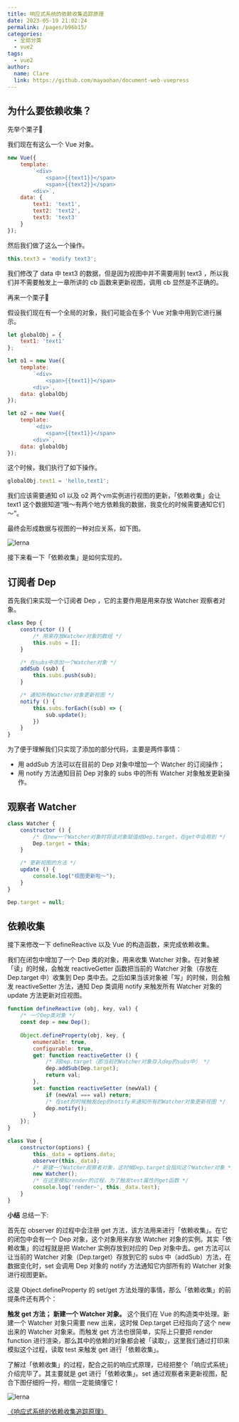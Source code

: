 ```yaml
---
title: 响应式系统的依赖收集追踪原理
date: 2023-05-19 21:02:24
permalink: /pages/b96b15/
categories: 
  - 全部分类
  - vue2
tags: 
  - vue2
author: 
  name: Clare
  link: https://github.com/mayaohan/document-web-vuepress
---
```

为什么要依赖收集？
--------------

先举个栗子🌰

我们现在有这么一个 Vue 对象。

<!-- more -->

```js
new Vue({
    template: 
        `<div>
            <span>{{text1}}</span> 
            <span>{{text2}}</span> 
        <div>`,
    data: {
        text1: 'text1',
        text2: 'text2',
        text3: 'text3'
    }
});
```
然后我们做了这么一个操作。
```js
this.text3 = 'modify text3';
```
我们修改了 data 中 text3 的数据，但是因为视图中并不需要用到 text3 ，所以我们并不需要触发上一章所讲的 cb 函数来更新视图，调用 cb 显然是不正确的。

再来一个栗子🌰

假设我们现在有一个全局的对象，我们可能会在多个 Vue 对象中用到它进行展示。
```js
let globalObj = {
    text1: 'text1'
};

let o1 = new Vue({
    template:
        `<div>
            <span>{{text1}}</span> 
        <div>`,
    data: globalObj
});

let o2 = new Vue({
    template:
        `<div>
            <span>{{text1}}</span> 
        <div>`,
    data: globalObj
});
```
这个时候，我们执行了如下操作。
```js
globalObj.text1 = 'hello,text1';
```
我们应该需要通知 o1 以及 o2 两个vm实例进行视图的更新，「依赖收集」会让 text1 这个数据知道“哦～有两个地方依赖我的数据，我变化的时候需要通知它们～”。

最终会形成数据与视图的一种对应关系，如下图。


![lerna](/document-web-vuepress/images/vue2.08.webp)

接下来看一下「依赖收集」是如何实现的。

订阅者 Dep
---------

首先我们来实现一个订阅者 Dep ，它的主要作用是用来存放 Watcher 观察者对象。
```js
class Dep {
    constructor () {
        /* 用来存放Watcher对象的数组 */
        this.subs = [];
    }

    /* 在subs中添加一个Watcher对象 */
    addSub (sub) {
        this.subs.push(sub);
    }

    /* 通知所有Watcher对象更新视图 */
    notify () {
        this.subs.forEach((sub) => {
            sub.update();
        })
    }
}
```
为了便于理解我们只实现了添加的部分代码，主要是两件事情：

+ 用 addSub 方法可以在目前的 Dep 对象中增加一个 Watcher 的订阅操作；
+ 用 notify 方法通知目前 Dep 对象的 subs 中的所有 Watcher 对象触发更新操作。

观察者 Watcher
-------------
```js
class Watcher {
    constructor () {
        /* 在new一个Watcher对象时将该对象赋值给Dep.target，在get中会用到 */
        Dep.target = this;
    }

    /* 更新视图的方法 */
    update () {
        console.log("视图更新啦～");
    }
}

Dep.target = null;
```
依赖收集
------
接下来修改一下 defineReactive 以及 Vue 的构造函数，来完成依赖收集。

我们在闭包中增加了一个 Dep 类的对象，用来收集 Watcher 对象。在对象被「读」的时候，会触发 reactiveGetter 函数把当前的 Watcher 对象（存放在 Dep.target 中）收集到 Dep 类中去。之后如果当该对象被「写」的时候，则会触发 reactiveSetter 方法，通知 Dep 类调用 notify 来触发所有 Watcher 对象的 update 方法更新对应视图。
```js
function defineReactive (obj, key, val) {
    /* 一个Dep类对象 */
    const dep = new Dep();
    
    Object.defineProperty(obj, key, {
        enumerable: true,
        configurable: true,
        get: function reactiveGetter () {
            /* 将Dep.target（即当前的Watcher对象存入dep的subs中） */
            dep.addSub(Dep.target);
            return val;         
        },
        set: function reactiveSetter (newVal) {
            if (newVal === val) return;
            /* 在set的时候触发dep的notify来通知所有的Watcher对象更新视图 */
            dep.notify();
        }
    });
}

class Vue {
    constructor(options) {
        this._data = options.data;
        observer(this._data);
        /* 新建一个Watcher观察者对象，这时候Dep.target会指向这个Watcher对象 */
        new Watcher();
        /* 在这里模拟render的过程，为了触发test属性的get函数 */
        console.log('render~', this._data.test);
    }
}
```
**小结**
总结一下:

首先在 observer 的过程中会注册 get 方法，该方法用来进行「依赖收集」。在它的闭包中会有一个 Dep 对象，这个对象用来存放 Watcher 对象的实例。其实「依赖收集」的过程就是把 Watcher 实例存放到对应的 Dep 对象中去。get 方法可以让当前的 Watcher 对象（Dep.target）存放到它的 subs 中（addSub）方法，在数据变化时，set 会调用 Dep 对象的 notify 方法通知它内部所有的 Watcher 对象进行视图更新。

这是 Object.defineProperty 的 set/get 方法处理的事情，那么「依赖收集」的前提条件还有两个：

**触发 get 方法；**
**新建一个 Watcher 对象。**
这个我们在 Vue 的构造类中处理。新建一个 Watcher 对象只需要 new 出来，这时候 Dep.target 已经指向了这个 new 出来的 Watcher 对象来。而触发 get 方法也很简单，实际上只要把 render function 进行渲染，那么其中的依赖的对象都会被「读取」，这里我们通过打印来模拟这个过程，读取 test 来触发 get 进行「依赖收集」。

了解过「依赖收集」的过程，配合之前的响应式原理，已经把整个「响应式系统」介绍完毕了。其主要就是 get 进行「依赖收集」。set 通过观察者来更新视图，配合下图仔细捋一捋，相信一定能搞懂它！

![lerna](/document-web-vuepress/images/vue2.09.webp)


[《响应式系统的依赖收集追踪原理》](https://github.com/answershuto/VueDemo/blob/master/%E3%80%8A%E5%93%8D%E5%BA%94%E5%BC%8F%E7%B3%BB%E7%BB%9F%E7%9A%84%E4%BE%9D%E8%B5%96%E6%94%B6%E9%9B%86%E8%BF%BD%E8%B8%AA%E5%8E%9F%E7%90%86%E3%80%8B.js) 
